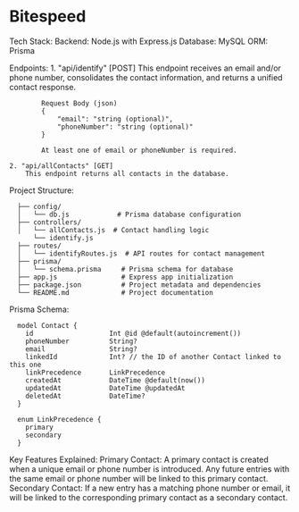 # Bitespeed

Tech Stack:
  Backend: Node.js with Express.js
  Database: MySQL
  ORM: Prisma


Endpoints:
    1. "api/identify" [POST]
        This endpoint receives an email and/or phone number, consolidates the contact information, and returns a unified contact response.

            Request Body (json)
            {
                "email": "string (optional)",
                "phoneNumber": "string (optional)"
            }

            At least one of email or phoneNumber is required.

    2. "api/allContacts" [GET]
        This endpoint returns all contacts in the database.
  
  


Project Structure:

      ├── config/
      │   └── db.js            # Prisma database configuration
      ├── controllers/
      │   └── allContacts.js  # Contact handling logic
          └── identify.js
      ├── routes/
      │   └── identifyRoutes.js  # API routes for contact management
      ├── prisma/
      │   └── schema.prisma     # Prisma schema for database
      ├── app.js                # Express app initialization
      ├── package.json          # Project metadata and dependencies
      └── README.md             # Project documentation



Prisma Schema:

      model Contact {
      	id                   Int @id @default(autoincrement())        
        phoneNumber          String?
        email                String?
        linkedId             Int? // the ID of another Contact linked to this one
        linkPrecedence       LinkPrecedence
        createdAt            DateTime @default(now())     
        updatedAt            DateTime @updatedAt          
        deletedAt            DateTime?
      }
      
      enum LinkPrecedence {
        primary
        secondary
      }


Key Features Explained:
    Primary Contact: A primary contact is created when a unique email or phone number is introduced. Any future entries with the same email or phone number will be linked to this         primary contact.
    Secondary Contact: If a new entry has a matching phone number or email, it will be linked to the corresponding primary contact as a secondary contact.

